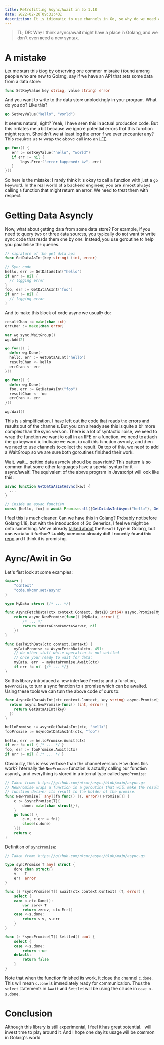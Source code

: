 ```yaml
---
title: Retrofitting Async/Await in Go 1.18
date: 2022-02-20T09:31:43Z
description: It is idiomatic to use channels in Go, so why do we need async/await?
---
```


> TL; DR: Why I think async/await might have a place in Golang, and we don't even need a new syntax.

# A mistake

Let me start this blog by observing one common mistake I found among people who are new to Golang, say if we have an API that sets some data from a data store:

```go
func SetKeyValue(key string, value string) error
```

And you want to write to the data store unblockingly in your program. What do you do? Like this?

```go
go SetKeyValue("hello", "world") 
```

It seems natural, right? Yeah, I have seen this in actual production code. But this irritates me a bit because we ignore potential errors that this function might return. Shouldn't we at least log the error if we ever encounter any? This requires us to wrap the above call into an [IIFE](https://golangbyexample.com/immediately-invoked-function-go/).

```go
go func() {
   err := setKeyValue("hello", "world")
   if err != nil {
       logs.Error("error happened: %v", err) 
   } 
}()
```

So here is the mistake: I rarely think it is okay to call a function with just a `go` keyword. In the real world of a backend engineer, you are almost always calling a function that might return an error. We need to treat them with respect.

# Getting Data Asyncly

Now, what about getting data from some data store? For example, if you need to query two or three data sources, you typically do not want to write sync code that reads them one by one. Instead, you use goroutine to help you parallelise the queries. 

```go
// signature of the get data api
func GetDataAsInt(key string) (int, error)

// Sync code
hello, err := GetDataAsInt("hello")
if err != nil {
  // logging error 
}
foo, err := GetDataAsInt("foo")
if err != nil {
  // logging error
}
```

And to make this block of code async we usually do:

```go
resultChan := make(chan int)
errChan := make(chan error)

var wg sync.WaitGroup()
wg.Add(2)

go func() {
  defer wg.Done()
  hello, err := GetDataAsInt("hello")
  resultChan <- hello
  errChan <- err
}()

go func() {
  defer wg.Done()
  foo, err := GetDataAsInt("foo")
  resultChan <- foo
  errChan <- err
}()

wg.Wait()
```

This is a simplification. I have left out the code that reads the errors and results out of the channels. But you can already see this is quite a bit more complex than the sync version. There is a lot of syntactic noise, we need to wrap the function we want to call in an IIFE or a function, we need to attach the go keyword to indicate we want to call this function asyncly, and then we need to use channels to collect the result. On top of this, we need to add a WaitGroup so we are sure both goroutines finished their work. 

Wait, wait... getting data asyncly should be easy right? This pattern is so common that some other languages have a special syntax for it -- async/await! The equivalent of the above program in Javascript will look like this:

```javascript
async function GetDataAsIntAsync(key) {
  ...
}

// inside an async function
const [hello, foo] = await Promise.all([GetDataAsIntAsync("hello"), GetDataAsIntAsync("foo")]);
```

I feel this is much cleaner. Can we have this in Golang? Probably not before Golang 1.18, but with the introduction of Go Generics, I feel we might be onto something. We've already [talked about](https://csgrinding.xyz/go-result-1/) the `Result` type in Golang, but can we take it further? Luckily someone already did! I recently found this [repo](https://github.com/nkcmr/async) and I think it is promising.

# Aync/Awit in Go

Let's first look at some examples:

```go
import (
    "context"
    "code.nkcmr.net/async"
)

type MyData struct {/* ... */}

func AsyncFetchData(ctx context.Context, dataID int64) async.Promise[MyData] {
    return async.NewPromise(func() (MyData, error) {
        /* ... */
        return myDataFromRemoteServer, nil
    })
}

func DealWithData(ctx context.Context) {
    myDataPromise := AsyncFetchData(ctx, 451)
    // do other stuff while operation is not settled
    // once your ready to wait for data:
    myData, err := myDataPromise.Await(ctx)
    if err != nil {/* ... */}
}
```

So this library introduced a new interface `Promise` and a function, `NewPromise`, to turn a sync function to a promise which can be awaited. Using these tools we can turn the above code of ours to:

```go
func AsyncGetDataAsInt(ctx context.Context, key string) async.Promise[int] {
  return async.NewPromise(func() (int, error) {
    return GetDataAsInt(key)
  })
}

helloPromise := AsyncGetDataAsInt(ctx, "hello")
fooPromise := AsyncGetDataAsInt(ctx, "foo")

hello, err := helloPromise.Await(ctx)
if err != nil { /* ... */ }
foo, err := fooPromise.Await(ctx)
if err != nil { /* ... */ }
```

Obviously, this is less verbose than the channel version. How does this work? Internally the `NewPromise` function is actually calling our function asyncly, and everything is stored in a internal type called `syncPromise`:

```go
// Taken from: https://github.com/nkcmr/async/blob/main/async.go
// NewPromise wraps a function in a goroutine that will make the result of that
// function deliver its result to the holder of the promise.
func NewPromise[T any](fn func() (T, error)) Promise[T] {
	c := &syncPromise[T]{
		done: make(chan struct{}),
	}
	go func() {
		c.v, c.err = fn()
		close(c.done)
	}()
	return c
}
```

Definition of `syncPromise`:

```go
// Taken from: https://github.com/nkcmr/async/blob/main/async.go

type syncPromise[T any] struct {
	done chan struct{}
	v    T
	err  error
}

func (s *syncPromise[T]) Await(ctx context.Context) (T, error) {
	select {
	case <-ctx.Done():
		var zerov T
		return zerov, ctx.Err()
	case <-s.done:
		return s.v, s.err
	}
}

func (s *syncPromise[T]) Settled() bool {
	select {
	case <-s.done:
		return true
	default:
		return false
	}
}
```

Note that when the function finished its work, it close the channel `c.done`. This will mean `c.done` is immediately ready for communication. Thus the `select` statements in `Await` and `Settled` will be using the clause in `case <-s.done`.

# Conclusion

Although this library is still experimental, I feel it has great potential. I will invest time to play around it. And I hope one day its usage will be common in Golang's world. 